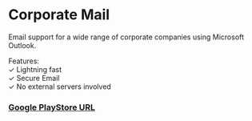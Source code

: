 # Corporate Mail

Email support for a wide range of corporate companies using Microsoft Outlook.

Features:  
✓ Lightning fast  
✓ Secure Email  
✓ No external servers involved

### [Google PlayStore URL](https://play.google.com/store/apps/details?id=com.sathesh.corporatemail)
